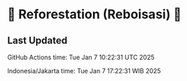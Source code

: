 
# 🌳 Reforestation (Reboisasi) 🌲

## Last Updated

GitHub Actions time: Tue Jan  7 10:22:31 UTC 2025

Indonesia/Jakarta time: Tue Jan  7 17:22:31 WIB 2025
